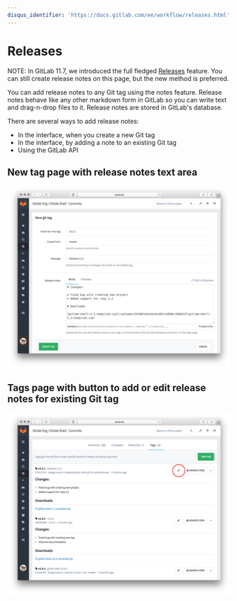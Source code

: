 ```yaml
---
disqus_identifier: 'https://docs.gitlab.com/ee/workflow/releases.html'
---
```


# Releases

NOTE: In GitLab 11.7, we introduced the full fledged [Releases](index.md)
feature. You can still create release notes on this page, but the new method is preferred.

You can add release notes to any Git tag using the notes feature. Release notes
behave like any other markdown form in GitLab so you can write text and
drag-n-drop files to it. Release notes are stored in GitLab's database.

There are several ways to add release notes:

- In the interface, when you create a new Git tag
- In the interface, by adding a note to an existing Git tag
- Using the GitLab API

## New tag page with release notes text area

![new_tag](img/new_tag.png)

## Tags page with button to add or edit release notes for existing Git tag

![tags](img/tags.png)
